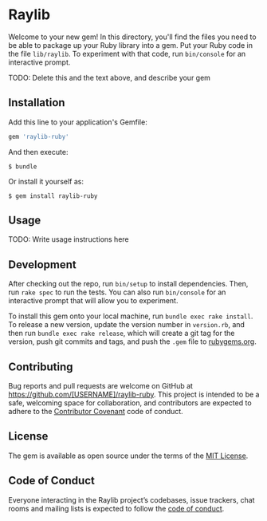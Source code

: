 # Raylib

Welcome to your new gem! In this directory, you'll find the files you need to be able to package up your Ruby library into a gem. Put your Ruby code in the file `lib/raylib`. To experiment with that code, run `bin/console` for an interactive prompt.

TODO: Delete this and the text above, and describe your gem

## Installation

Add this line to your application's Gemfile:

```ruby
gem 'raylib-ruby'
```

And then execute:

    $ bundle

Or install it yourself as:

    $ gem install raylib-ruby

## Usage

TODO: Write usage instructions here

## Development

After checking out the repo, run `bin/setup` to install dependencies. Then, run `rake spec` to run the tests. You can also run `bin/console` for an interactive prompt that will allow you to experiment.

To install this gem onto your local machine, run `bundle exec rake install`. To release a new version, update the version number in `version.rb`, and then run `bundle exec rake release`, which will create a git tag for the version, push git commits and tags, and push the `.gem` file to [rubygems.org](https://rubygems.org).

## Contributing

Bug reports and pull requests are welcome on GitHub at https://github.com/[USERNAME]/raylib-ruby. This project is intended to be a safe, welcoming space for collaboration, and contributors are expected to adhere to the [Contributor Covenant](http://contributor-covenant.org) code of conduct.

## License

The gem is available as open source under the terms of the [MIT License](https://opensource.org/licenses/MIT).

## Code of Conduct

Everyone interacting in the Raylib project’s codebases, issue trackers, chat rooms and mailing lists is expected to follow the [code of conduct](https://github.com/[USERNAME]/raylib-ruby/blob/master/CODE_OF_CONDUCT.md).

